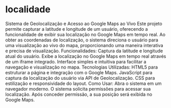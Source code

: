 # localidade
 Sistema de Geolocalização e Acesso ao Google Maps ao Vivo Este projeto permite capturar a latitude e longitude de um usuário, oferecendo a funcionalidade de exibir sua localização no Google Maps em tempo real. Ao obter as coordenadas de localização, o sistema direciona o usuário para uma visualização ao vivo do mapa, proporcionando uma maneira interativa e precisa de visualização.  Funcionalidades: Captura da latitude e longitude atual do usuário. Exibe a localização no Google Maps em tempo real através de um iframe integrado. Interface simples e intuitiva para facilitar a navegação e visualização no mapa. Tecnologias Utilizadas: HTML5 para estruturar a página e integração com o Google Maps. JavaScript para captura da localização do usuário via API de Geolocalização. CSS para estilização e responsividade do layout. Como Usar: Abra o sistema em um navegador moderno. O sistema solicita permissões para acessar sua localização. Após conceder permissão, a sua posição será exibida no Google Maps.
